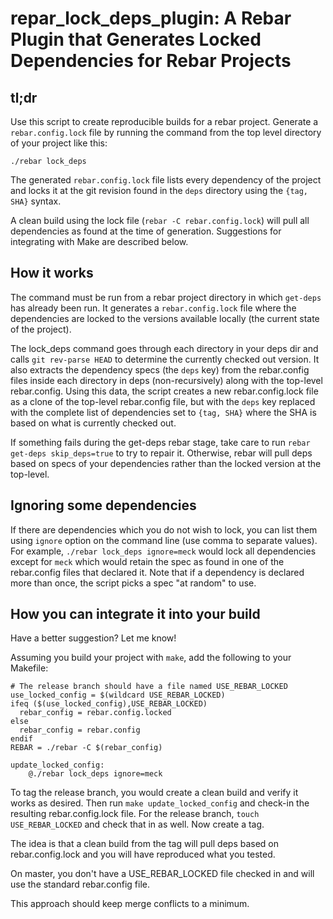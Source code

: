# repar_lock_deps_plugin: A Rebar Plugin that Generates Locked Dependencies for Rebar Projects #

## tl;dr ##

Use this script to create reproducible builds for a rebar
project. Generate a `rebar.config.lock` file by running the command
from the top level directory of your project like this:

    ./rebar lock_deps

The generated `rebar.config.lock` file lists every dependency of the
project and locks it at the git revision found in the `deps` directory
using the `{tag, SHA}` syntax.

A clean build using the lock file (`rebar -C rebar.config.lock`) will
pull all dependencies as found at the time of generation. Suggestions
for integrating with Make are described below.

## How it works ##

The command must be run from a rebar project directory in which
`get-deps` has already been run. It generates a `rebar.config.lock`
file where the dependencies are locked to the versions available
locally (the current state of the project).

The lock_deps command goes through each directory in your deps dir and
calls `git rev-parse HEAD` to determine the currently checked out
version. It also extracts the dependency specs (the `deps` key) from
the rebar.config files inside each directory in deps (non-recursively)
along with the top-level rebar.config. Using this data, the script
creates a new rebar.config.lock file as a clone of the top-level
rebar.config file, but with the `deps` key replaced with the complete
list of dependencies set to `{tag, SHA}` where the SHA is based on
what is currently checked out.

If something fails during the get-deps rebar stage, take care to run
`rebar get-deps skip_deps=true` to try to repair it. Otherwise, rebar
will pull deps based on specs of your dependencies rather than the
locked version at the top-level.

## Ignoring some dependencies ##

If there are dependencies which you do not wish to lock, you can list
them using `ignore` option on the command line (use comma to separate values).
For example, `./rebar lock_deps ignore=meck` would lock all dependencies except
for `meck` which would retain the spec as found in one of the
rebar.config files that declared it. Note that if a dependency is
declared more than once, the script picks a spec "at random" to use.

## How you can integrate it into your build ##

Have a better suggestion? Let me know!

Assuming you build your project with `make`, add the following to your
Makefile:

    # The release branch should have a file named USE_REBAR_LOCKED
    use_locked_config = $(wildcard USE_REBAR_LOCKED)
    ifeq ($(use_locked_config),USE_REBAR_LOCKED)
      rebar_config = rebar.config.locked
    else
      rebar_config = rebar.config
    endif
    REBAR = ./rebar -C $(rebar_config)

    update_locked_config:
    	@./rebar lock_deps ignore=meck

To tag the release branch, you would create a clean build and verify
it works as desired. Then run `make update_locked_config` and check-in
the resulting rebar.config.lock file. For the release branch, `touch
USE_REBAR_LOCKED` and check that in as well. Now create a tag.

The idea is that a clean build from the tag will pull deps based on
rebar.config.lock and you will have reproduced what you tested.

On master, you don't have a USE_REBAR_LOCKED file checked in and will
use the standard rebar.config file.

This approach should keep merge conflicts to a minimum.
